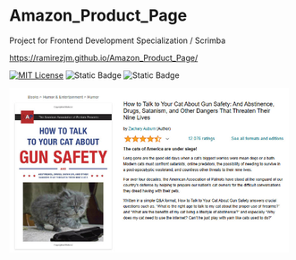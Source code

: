 # Amazon_Product_Page
Project for Frontend Development Specialization / Scrimba

https://ramirezjm.github.io/Amazon_Product_Page/

[![MIT License](https://img.shields.io/badge/License-MIT-green.svg)](https://choosealicense.com/licenses/mit/)
![Static Badge](https://img.shields.io/badge/HTML5-%23f06529)
![Static Badge](https://img.shields.io/badge/CSS3-%232965f1)

<div>
  <img src="./assets/images/screenshot.jpg" width=500>
</div>
